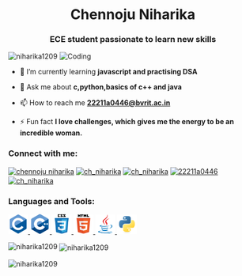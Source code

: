 <h1 align="center"> Chennoju Niharika</h1>
<h3 align="center">ECE student passionate to learn new skills
</h3>
<img align="right" alt="Coding" width="400" src="https://camo.githubusercontent.com/bef39750d315514a34fbc19ebbbb30f10956d0e6c59071d6f3725688010d4299/68747470733a2f2f6d656469612e74656e6f722e636f6d2f515643314e6d623954775541414141432f636f64696e672e676966">
<p align="left"> <img src="https://komarev.com/ghpvc/?username=niharika1209&label=Profile%20views&color=0e75b6&style=flat" alt="niharika1209" /> </p>

- 🌱 I’m currently learning **javascript and practising DSA**

- 💬 Ask me about **c,python,basics of c++ and java**

- 📫 How to reach me **22211a0446@bvrit.ac.in**
- ⚡ Fun fact <strong>I love challenges, which gives me the energy to be an incredible woman.</strong>

<h3 align="left">Connect with me:</h3>
<p align="left">
<a href="https://linkedin.com/in/chennoju niharika" target="blank"><img align="center" src="https://raw.githubusercontent.com/rahuldkjain/github-profile-readme-generator/master/src/images/icons/Social/linked-in-alt.svg" alt="chennoju niharika" height="30" width="40" /></a>
<a href="https://www.codechef.com/users/ch_niharika" target="blank"><img align="center" src="https://cdn.jsdelivr.net/npm/simple-icons@3.1.0/icons/codechef.svg" alt="ch_niharika" height="30" width="40" /></a>
<a href="https://www.hackerrank.com/ch_niharika" target="blank"><img align="center" src="https://raw.githubusercontent.com/rahuldkjain/github-profile-readme-generator/master/src/images/icons/Social/hackerrank.svg" alt="ch_niharika" height="30" width="40" /></a>
<a href="https://codeforces.com/profile/22211a0446" target="blank"><img align="center" src="https://raw.githubusercontent.com/rahuldkjain/github-profile-readme-generator/master/src/images/icons/Social/codeforces.svg" alt="22211a0446" height="30" width="40" /></a>
<a href="https://www.leetcode.com/ch_niharika" target="blank"><img align="center" src="https://raw.githubusercontent.com/rahuldkjain/github-profile-readme-generator/master/src/images/icons/Social/leet-code.svg" alt="ch_niharika" height="30" width="40" /></a>
</p>

<h3 align="left">Languages and Tools:</h3>
<p align="left"> <a href="https://www.cprogramming.com/" target="_blank" rel="noreferrer"> <img src="https://raw.githubusercontent.com/devicons/devicon/master/icons/c/c-original.svg" alt="c" width="40" height="40"/> </a> <a href="https://www.w3schools.com/cpp/" target="_blank" rel="noreferrer"> <img src="https://raw.githubusercontent.com/devicons/devicon/master/icons/cplusplus/cplusplus-original.svg" alt="cplusplus" width="40" height="40"/> </a> <a href="https://www.w3schools.com/css/" target="_blank" rel="noreferrer"> <img src="https://raw.githubusercontent.com/devicons/devicon/master/icons/css3/css3-original-wordmark.svg" alt="css3" width="40" height="40"/> </a> <a href="https://www.w3.org/html/" target="_blank" rel="noreferrer"> <img src="https://raw.githubusercontent.com/devicons/devicon/master/icons/html5/html5-original-wordmark.svg" alt="html5" width="40" height="40"/> </a> <a href="https://www.java.com" target="_blank" rel="noreferrer"> <img src="https://raw.githubusercontent.com/devicons/devicon/master/icons/java/java-original.svg" alt="java" width="40" height="40"/> </a> <a href="https://www.python.org" target="_blank" rel="noreferrer"> <img src="https://raw.githubusercontent.com/devicons/devicon/master/icons/python/python-original.svg" alt="python" width="40" height="40"/> </a> </p>

<p><img align="left" src="https://github-readme-stats.vercel.app/api/top-langs?username=niharika1209&show_icons=true&locale=en&layout=compact" alt="niharika1209" /></p>

<p>&nbsp;<img align="center" src="https://github-readme-stats.vercel.app/api?username=niharika1209&show_icons=true&locale=en" alt="niharika1209" /></p>

<p><img align="center" src="https://github-readme-streak-stats.herokuapp.com/?user=niharika1209&" alt="niharika1209" /></p>
